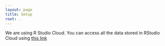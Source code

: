 ```yaml
---
layout: page
title: Setup
root: .
---
```

We are using R Studio Cloud. You can access all the data stored in RStudio Cloud using [this link](https://rstudio.cloud/content/4841572 )
